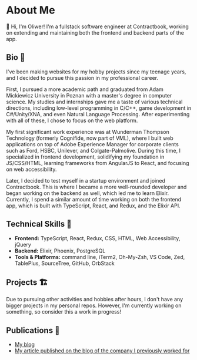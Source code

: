 # About Me

👋 Hi, I'm Oliwer! I'm a fullstack software engineer at Contractbook, working on extending and maintaining both the frontend and backend parts of the app.

## Bio 🧬

I've been making websites for my hobby projects since my teenage years, and I decided to pursue this passion in my professional career.

First, I pursued a more academic path and graduated from Adam Mickiewicz University in Poznan with a master's degree in computer science. My studies and internships gave me a taste of various technical directions, including low-level programming in C/C++, game development in C#/Unity/XNA, and even Natural Language Processing. After experimenting with all of these, I chose to focus on the web platform.

My first significant work experience was at Wunderman Thompson Technology (formerly Cognifide, now part of VML), where I built web applications on top of Adobe Experience Manager for corporate clients such as Ford, HSBC, Unilever, and Colgate-Palmolive. During this time, I specialized in frontend development, solidifying my foundation in JS/CSS/HTML, learning frameworks from AngularJS to React, and focusing on web accessibility.

Later, I decided to test myself in a startup environment and joined Contractbook. This is where I became a more well-rounded developer and began working on the backend as well, which led me to learn Elixir. Currently, I spend a similar amount of time working on both the frontend app, which is built with TypeScript, React, and Redux, and the Elixir API.

## Technical Skills 🔩

- **Frontend:** TypeScript, React, Redux, CSS, HTML, Web Accessibility, jQuery
- **Backend:** Elixir, Phoenix, PostgreSQL
- **Tools & Platforms:** command line, iTerm2, Oh-My-Zsh, VS Code, Zed, TablePlus, SourceTree, GitHub, OrbStack

## Projects 🏗️

Due to pursuing other activities and hobbies after hours, I don't have any bigger projects in my personal repos. However, I'm currently working on something, so consider this a work in progress!

## Publications 📜

- [My blog](https://oliwer.me/blog/)
- [My article published on the blog of the company I previously worked for](https://wttech.blog/blog/2019/understanding-audio-and-video-accessibility-guidelines/)
